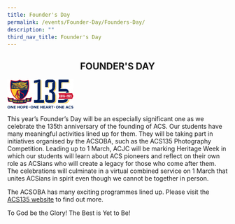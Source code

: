 ```yaml
---
title: Founder's Day
permalink: /events/Founder-Day/Founders-Day/
description: ""
third_nav_title: Founder's Day
---
```

## <center> FOUNDER'S DAY </center>

<img style="width: 30%;" src="/images/ACS135%20Logo_Full%20ColourRGB.jpeg" align = "center" /> 

This year’s Founder’s Day will be an especially significant one as we celebrate the 135th anniversary of the founding of ACS. Our students have many meaningful activities lined up for them. They will be taking part in initiatives organised by the ACSOBA, such as the ACS135 Photography Competition. Leading up to 1 March, ACJC will be marking Heritage Week in which our students will learn about ACS pioneers and reflect on their own role as ACSians who will create a legacy for those who come after them. The celebrations will culminate in a virtual combined service on 1 March that unites ACSians in spirit even though we cannot be together in person. 

The ACSOBA has many exciting programmes lined up. Please visit the [ACS135 website](https://www.acs135.com/) to find out more.

To God be the Glory! The Best is Yet to Be!



